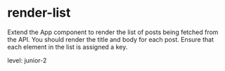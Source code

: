 # render-list
Extend the App component to render the list of posts being fetched from the API. You should render the title and body for each post. Ensure that each element in the list is assigned a key.

level: junior-2
